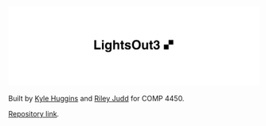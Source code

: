 ![logo-header](img/header.png)

Built by [Kyle Huggins](https://github.com/kjhx/) and [Riley Judd](https://github.com/fairytamerryles/) for COMP 4450.

[Repository link](https://github.com/kjhx/lightsout2).
